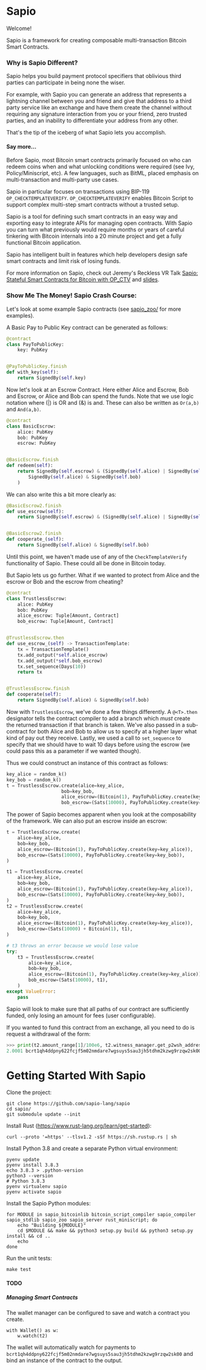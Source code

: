 # Sapio

Welcome!

Sapio is a framework for creating composable multi-transaction Bitcoin Smart Contracts.

### Why is Sapio Different?
Sapio helps you build payment protocol specifiers that oblivious third parties
can participate in being none the wiser.

For example, with Sapio you can generate an address that represents a lightning
channel between you and friend and give that address to a third party service
like an exchange and have them create the channel without requiring any
signature interaction from you or your friend, zero trusted parties, and an
inability to differentiate your address from any other.

That's the tip of the iceberg of what Sapio lets you accomplish.


#### Say more...
Before Sapio, most Bitcoin smart contracts primarily focused on who can redeem
coins when and what unlocking conditions were required (see Ivy,
Policy/Miniscript, etc). A few languages, such as BitML, placed emphasis on
multi-transaction and multi-party use cases.

Sapio in particular focuses on transactions using BIP-119
`OP_CHECKTEMPLATEVERIFY`. `OP_CHECKTEMPLATEVERIFY` enables Bitcoin Script to support
complex multi-step smart contracts without a trusted setup. 

Sapio is a tool for defining such smart contracts in an easy way and exporting
easy to integrate APIs for managing open contracts. With Sapio you can turn what
previously would require months or years of careful tinkering with Bitcoin
internals into a 20 minute project and get a fully functional Bitcoin
application.

Sapio has intelligent built in features which help developers design safe smart
contracts and limit risk of losing funds.

For more information on Sapio, check out Jeremy's Reckless VR Talk [Sapio: Stateful Smart Contracts
for Bitcoin with OP_CTV](https://www.youtube.com/watch?v=4vDuttlImPc) and
[slides](https://docs.google.com/presentation/d/1X4AGNXJ5yCeHRrf5sa9DarWfDyEkm6fFUlrcIRQtUw4).

### Show Me The Money! Sapio Crash Course:
Let's look at some example Sapio contracts (see
[sapio_zoo/](https://github.com/JeremyRubin/sapio/tree/master/sapio_zoo/sapio_zoo) for more
examples).


A Basic Pay to Public Key contract can be generated as follows:

```python
@contract
class PayToPublicKey:
    key: PubKey


@PayToPublicKey.finish
def with_key(self):
    return SignedBy(self.key)
```

Now let's look at an Escrow Contract. Here either Alice and Escrow, Bob and
Escrow, or Alice and Bob can spend the funds. Note that we use logic notation
where (|) is OR and (&) is and. These can also be written as `Or(a,b)` and
`And(a,b)`.

```python
@contract
class BasicEscrow:
    alice: PubKey
    bob: PubKey
    escrow: PubKey


@BasicEscrow.finish
def redeem(self):
    return SignedBy(self.escrow) & (SignedBy(self.alice) | SignedBy(self.bob)) | (
        SignedBy(self.alice) & SignedBy(self.bob)
    )
```

We can also write this a bit more clearly as:

```python
@BasicEscrow2.finish
def use_escrow(self):
    return SignedBy(self.escrow) & (SignedBy(self.alice) | SignedBy(self.bob))


@BasicEscrow2.finish
def cooperate_(self):
    return SignedBy(self.alice) & SignedBy(self.bob)
```

Until this point, we haven't made use of any of the `CheckTemplateVerify`
functionality of Sapio. These could all be done in Bitcoin today.

But Sapio lets us go further. What if we wanted to protect from Alice and the
escrow or Bob and the escrow from cheating?


```python
@contract
class TrustlessEscrow:
    alice: PubKey
    bob: PubKey
    alice_escrow: Tuple[Amount, Contract]
    bob_escrow: Tuple[Amount, Contract]


@TrustlessEscrow.then
def use_escrow_(self) -> TransactionTemplate:
    tx = TransactionTemplate()
    tx.add_output(*self.alice_escrow)
    tx.add_output(*self.bob_escrow)
    tx.set_sequence(Days(10))
    return tx


@TrustlessEscrow.finish
def cooperate(self):
    return SignedBy(self.alice) & SignedBy(self.bob)
```


Now with `TrustlessEscrow`, we've done a few things differently. A `@<T>.then`
designator tells the contract compiler to add a branch which *must* create the
returned transaction if that branch is taken. We've also passed in a
sub-contract for both Alice and Bob to allow us to specify at a higher layer
what kind of pay out they receive. Lastly, we used a call to `set_sequence` to
specify that we should have to wait 10 days before using the escrow (we could
pass this as a parameter if we wanted though).

Thus we could construct an instance of this contract as follows:

```python
key_alice = random_k()
key_bob = random_k()
t = TrustlessEscrow.create(alice=key_alice,
                    bob=key_bob,
                    alice_escrow=(Bitcoin(1), PayToPublicKey.create(key=key_alice)),
                    bob_escrow=(Sats(10000), PayToPublicKey.create(key=key_bob)))
```

The power of Sapio becomes apparent when you look at the composability of the
framework. We can also put an escrow inside an escrow:


```python
t = TrustlessEscrow.create(
    alice=key_alice,
    bob=key_bob,
    alice_escrow=(Bitcoin(1), PayToPublicKey.create(key=key_alice)),
    bob_escrow=(Sats(10000), PayToPublicKey.create(key=key_bob)),
)

t1 = TrustlessEscrow.create(
    alice=key_alice,
    bob=key_bob,
    alice_escrow=(Bitcoin(1), PayToPublicKey.create(key=key_alice)),
    bob_escrow=(Sats(10000), PayToPublicKey.create(key=key_bob)),
)
t2 = TrustlessEscrow.create(
    alice=key_alice,
    bob=key_bob,
    alice_escrow=(Bitcoin(1), PayToPublicKey.create(key=key_alice)),
    bob_escrow=(Sats(10000) + Bitcoin(1), t1),
)

# t3 throws an error because we would lose value
try:
    t3 = TrustlessEscrow.create(
        alice=key_alice,
        bob=key_bob,
        alice_escrow=(Bitcoin(1), PayToPublicKey.create(key=key_alice)),
        bob_escrow=(Sats(10000), t1),
    )
except ValueError:
    pass
```

Sapio will look to make sure that all paths of our contract are sufficiently
funded, only losing an amount for fees (user configurable).


If you wanted to fund this contract from an exchange, all you need to do is request a withdrawal of the form:

```python
>>> print(t2.amount_range[1]/100e6, t2.witness_manager.get_p2wsh_address())
2.0001 bcrt1qh4ddpny622fcjf5m02nmdare7wgsuys5sau3jh5tdhm2kzwg9rzqw2sk00
```


# Getting Started With Sapio

Clone the project:

```
git clone https://github.com/sapio-lang/sapio
cd sapio/
git submodule update --init
```

Install Rust (https://www.rust-lang.org/learn/get-started):

```
curl --proto '=https' --tlsv1.2 -sSf https://sh.rustup.rs | sh
```

Install Python 3.8 and create a separate Python virtual environment:

```
pyenv update
pyenv install 3.8.3
echo 3.8.3 > .python-version
python3 --version
# Python 3.8.3
pyenv virtualenv sapio
pyenv activate sapio
```

Install the Sapio Python modules:

```
for MODULE in sapio_bitcoinlib bitcoin_script_compiler sapio_compiler sapio_stdlib sapio_zoo sapio_server rust_miniscript; do
    echo "Building ${MODULE}"
    cd $MODULE && make && python3 setup.py build && python3 setup.py install && cd ..
    echo
done
```

Run the unit tests:

```
make test
```

#### TODO

#####  Managing Smart Contracts

The wallet manager can be configured to save and watch a contract you create.

```
with Wallet() as w:
    w.watch(t2)
```

The wallet will automatically watch for payments to
`bcrt1qh4ddpny622fcjf5m02nmdare7wgsuys5sau3jh5tdhm2kzwg9rzqw2sk00` and bind an
instance of the contract to the output.
